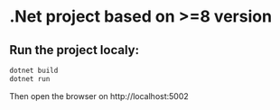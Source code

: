 # .Net project based on >=8 version
## Run the project localy:
```bash
dotnet build
dotnet run
```
Then open the browser on http://localhost:5002